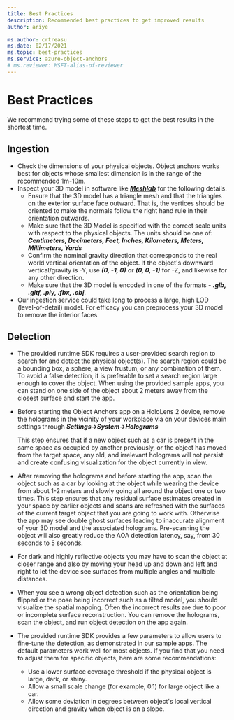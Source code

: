 ```yaml
---
title: Best Practices
description: Recommended best practices to get improved results
author: ariye

ms.author: crtreasu
ms.date: 02/17/2021
ms.topic: best-practices
ms.service: azure-object-anchors
# ms.reviewer: MSFT-alias-of-reviewer
---
```

# Best Practices

We recommend trying some of these steps to get the best results in the shortest time.

## Ingestion
- Check the dimensions of your physical objects. Object anchors works best for objects whose smallest dimension is in the range of the recommended 1m-10m.
- Inspect your 3D model in software like [***Meshlab***](https://www.meshlab.net/) for the following details.
     - Ensure that the 3D model has a triangle mesh and that the triangles on the exterior surface face outward. That is, the vertices should be oriented to make the 
        normals follow the right hand rule in their orientation outwards.
     -  Make sure that the 3D Model is specified with the correct scale units with respect to the physical objects. The units should be one of: 
        ***Centimeters, Decimeters, Feet, Inches, Kilometers, Meters, Millimeters, Yards***
     - Confirm the nominal gravity direction that corresponds to the real world vertical orientation of the object. If the object's downward vertical/gravity is 
        -Y, use ***(0, -1, 0)*** or ***(0, 0, -1)*** for -Z, and likewise for any other direction.
     - Make sure that the 3D model is encoded in one of the formats - ***.glb, .gltf, .ply, .fbx, .obj***.
- Our ingestion service could take long to process a large, high LOD (level-of-detail) model. For efficacy you can preprocess your 3D model to remove the interior faces.

## Detection
- The provided runtime SDK requires a user-provided search region to search for and detect the physical object(s). The search region could be a bounding box, a sphere, 
    a view frustum, or any combination of them. To avoid a false detection, it is preferable to set a search region large enough to cover the object. When using the provided sample apps, you can stand on one side of the object about 2 meters away from the closest surface and start the app.
-  Before starting the Object Anchors app on a HoloLens 2 device, remove the holograms in the vicinity of your workplace via on your devices main settings through ***Settings->System->Holograms*** 

    This step ensures that if a new object such as a car is present in the same space as occupied by another previously, or the object has moved from the target space, any old, and irrelevant holograms will not persist and create confusing visualization for the object currently in view.
-  After removing the holograms and before starting the app, scan the object such as a car by looking at the object while wearing the device from about 1-2 
    meters and slowly going all around the object one or two times.
     This step ensures that any residual surface estimates created in your space by earlier objects and scans are refreshed with the surfaces of the current target object that you are going to work with. Otherwise the app may see double ghost surfaces leading to inaccurate alignment of your 3D model and the associated holograms.
     Pre-scanning the object will also greatly reduce the AOA detection latency, say, from 30 seconds to 5 seconds.
-  For dark and highly reflective objects you may have to scan the object at closer range and also by moving your head up and down and left and right to let the 
    device see surfaces from multiple angles and multiple distances.
-  When you see a wrong object detection such as the orientation being flipped or the pose being incorrect such as a tilted model, you should visualize the spatial mapping. Often the incorrect 
    results are due to poor or incomplete surface reconstruction. You can remove the holograms, scan the object, and run object detection on the app again.
-  The provided runtime SDK provides a few parameters to allow users to fine-tune the detection, as demonstrated in our sample apps. The default parameters work well 
    for most objects. If you find that you need to adjust them for specific objects, here are some recommendations:

    - Use a lower surface coverage threshold if the physical object is large, dark, or shiny.
    - Allow a small scale change (for example, 0.1) for large object like a car.
    - Allow some deviation in degrees between object's local vertical direction and gravity when object is on a slope.
